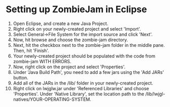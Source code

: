 Setting up ZombieJam in Eclipse
===============================

1. Open Eclipse, and create a new Java Project.
2. Right click on your newly-created project and select 'Import'.
3. Select General->File System for the import source and click 'Next'.
4. Now, hit browse and choose the zombie-jam directory.
5. Next, hit the checkbox next to the zombie-jam folder in the middle pane.  Then, hit 'Finish'.
6. Your newly-created project should be populated with the code from zombie-jam WITH ERRORS.
7. Now, right click on the project and select 'Properties'.
8. Under 'Java Build Path', you need to add a few jars using the 'Add JARs' button.
9. Add all of the JARs in the /lib/ folder in your newly-created project.
10. Right click on lwjglw.jar under 'Referenced Libraries' and choose 'Properties'.  Under 'Native Library', set the location path to the /lib/lwjgl-natives/YOUR-OPERATING-SYSTEM.